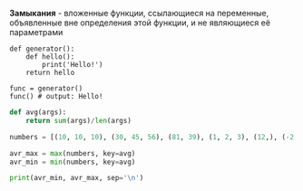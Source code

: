 **Замыкания** - вложенные функции, ссылающиеся на переменные, объявленные вне определения этой функции, и не являющиеся её параметрами

```run-python
def generator():
	def hello():
		print('Hello!')
	return hello

func = generator()
func() # output: Hello!
```

```python
def avg(args):
    return sum(args)/len(args)

numbers = [(10, 10, 10), (30, 45, 56), (81, 39), (1, 2, 3), (12,), (-2, -4, 100), (1, 2, 99), (89, 9, 34), (10, 20, 30, -2), (50, 40, 50), (34, 78, 65), (-5, 90, -1, -5), (1, 2, 3, 4, 5, 6), (-9, 8, 4), (90, 1, -45, -21)]

avr_max = max(numbers, key=avg)
avr_min = min(numbers, key=avg)

print(avr_min, avr_max, sep='\n')
```
